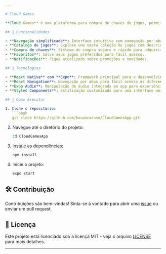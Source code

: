 ```yaml
---

# Cloud Games

**Cloud Games** é uma plataforma para compra de chaves de jogos, permitindo que os usuários adquiram seus títulos favoritos de maneira rápida e segura.

## 📱 Funcionalidades

- **Navegação simplificada**: Interface intuitiva com navegação por abas para facilitar o uso.
- **Catálogo de jogos**: Explore uma vasta coleção de jogos com descrições detalhadas.
- **Compra de chaves**: Sistema de compra seguro e rápido para adquirir chaves de jogos.
- **Favoritos**: Salve seus jogos preferidos para fácil acesso.
- **Notificações**: Fique atualizado sobre promoções e novidades.

## 🚀 Tecnologias

- **React Native** com **Expo**: Framework principal para o desenvolvimento do aplicativo.
- **React Navigation**: Navegação por abas para fácil acesso às diferentes seções do app.
- **Expo Audio**: Manipulação de áudio integrada ao app para experiências sonoras.
- **Styled Components**: Estilização customizada para uma interface única e atrativa.

## 🔧 Como Executar

1. Clone o repositório:
   ```bash
   git clone https://github.com/kauancaruso/CloudGamesApp.git
   ```
2. Navegue até o diretório do projeto:
   ```bash
   cd CloudGamesApp
   ```
3. Instale as dependências:
   ```bash
   npm install
   ```
4. Inicie o projeto:
   ```bash
   expo start
   ```

## 🛠️ Contribuição

Contribuições são bem-vindas! Sinta-se à vontade para abrir uma [issue](https://github.com/kauancaruso/ClouGgamesApp/issues) ou enviar um pull request.

## 📄 Licença

Este projeto está licenciado sob a licença MIT - veja o arquivo [LICENSE](LICENSE) para mais detalhes.

---
```

